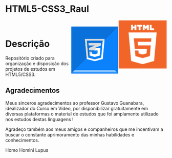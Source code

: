 # HTML5-CSS3_Raul
 
 <img src="HTML5-icon.png" align="right" width="150"><br>
 <img src="CSS3-icon.png" align="right" width="150">


# Descrição

Repositório criado para organização e disposição dos projetos de estudos em HTML5/CSS3.


## Agradecimentos 

Meus sinceros agradecimentos ao professor Gustavo Guanabara, idealizador do Curso em Vídeo, por disponibilizar gratuitamente em diversas plataformas o material de estudos que foi amplamente utilizado nos estudos destas linguagens !

Agradeço também aos meus amigos e companheiros que me incentivam a buscar o constante aprimoramento das minhas habilidades e conhecimentos.

 Homo Homini Lupus 

